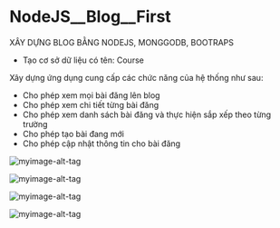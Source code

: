 # NodeJS__Blog__First
####
XÂY DỰNG BLOG BẰNG NODEJS, MONGGODB, BOOTRAPS
<br>

+ Tạo cơ sở dữ liệu có tên: Course

Xây dựng ứng dụng cung cấp các chức năng của hệ thống như sau:
-  Cho phép xem mọi bài đăng lên blog
-  Cho phép xem chi tiết từng bài đăng
-  Cho phép xem danh sách bài đăng và thực hiện sắp xếp theo từng trường
-  Cho phép tạo bài đang mới
-  Cho phép cập nhật thông tin cho bài đăng

![myimage-alt-tag](https://i.ibb.co/fQH7XMp/270229302-981564362440348-4853305306303024107-n.png)

![myimage-alt-tag](https://i.ibb.co/Pm3pRKJ/265259297-667499217934915-6268336172740404613-n.png)

![myimage-alt-tag](https://i.ibb.co/R2skGyC/269559584-615625686184899-5129940190342968712-n.png)

![myimage-alt-tag](https://i.ibb.co/48dL3SM/263184972-4733420083438978-7048277094223902916-n.png)
